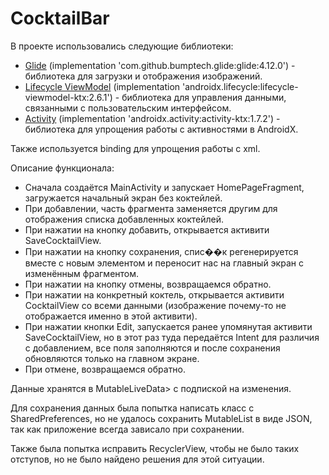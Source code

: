 
<!DOCTYPE html>
<html>
<head>
<title>CocktailBar</title>
</head>
<body>

<h1>CocktailBar</h1>

<p>В проекте использовались следующие библиотеки:</p>

<ul>
<li><a href="https://github.com/bumptech/glide">Glide</a> (implementation 'com.github.bumptech.glide:glide:4.12.0') - библиотека для загрузки и отображения изображений.</li>
<li><a href="https://developer.android.com/jetpack/androidx/releases/lifecycle">Lifecycle ViewModel</a> (implementation 'androidx.lifecycle:lifecycle-viewmodel-ktx:2.6.1') - библиотека для управления данными, связанными с пользовательским интерфейсом.</li>
<li><a href="https://developer.android.com/jetpack/androidx/releases/activity">Activity</a> (implementation 'androidx.activity:activity-ktx:1.7.2') - библиотека для упрощения работы с активностями в AndroidX.</li>
</ul>

<p>Также используется binding для упрощения работы с xml.</p>

<p>Описание функционала:</p>

<ul>
<li>Сначала создаётся MainActivity и запускает HomePageFragment, загружается начальный экран без коктейлей.</li>
<li>При добавлении, часть фрагмента заменяется другим для отображения списка добавленных коктейлей.</li>
<li>При нажатии на кнопку добавить, открывается активити SaveCocktailView.</li>
<li>При нажатии на кнопку сохранения, спис��к регенерируется вместе с новым элементом и переносит нас на главный экран с изменённым фрагментом.</li>
<li>При нажатии на кнопку отмены, возвращаемся обратно.</li>
<li>При нажатии на конкретный коктель, открывается активити CocktailView со всеми данными (изображение почему-то не отображается именно в этой активити).</li>
<li>При нажатии кнопки Edit, запускается ранее упомянутая активити SaveCocktailView, но в этот раз туда передаётся Intent для различия с добавлением, все поля заполняются и после сохранения обновляются только на главном экране.</li>
<li>При отмене, возвращаемся обратно.</li>
</ul>

<p>Данные хранятся в MutableLiveData<MutableList<Cocktail>> с подпиской на изменения.</p>

<p>Для сохранения данных была попытка написать класс с SharedPreferences, но не удалось сохранить MutableList в виде JSON, так как приложение всегда зависало при сохранении.</p>

<p>Также была попытка исправить RecyclerView, чтобы не было таких отступов, но не было найдено решения для этой ситуации.</p>

</body>
</html>
